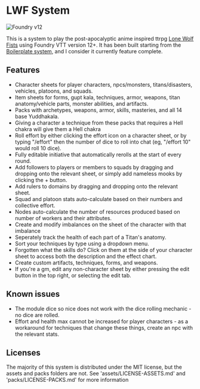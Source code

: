 # LWF System

![Foundry v12](https://img.shields.io/badge/foundry-v12-green)

This is a system to play the post-apocalyptic anime inspired ttrpg [Lone Wolf Fists](https://www.drivethrurpg.com/en/product/416442/tian-shang-lone-wolf-fists-core-rulebook) using Foundry VTT version 12+. It has been built starting from the [Boilerplate system](https://github.com/asacolips-projects/boilerplate), and I consider it currently feature complete.

## Features
- Character sheets for player characters, npcs/monsters, titans/disasters, vehicles, platoons, and squads.
- Item sheets for forms, gupt kala, techniques, armor, weapons, titan anatomy/vehicle parts, monster abilities, and artifacts.
- Packs with archetypes, weapons, armor, skills, masteries, and all 14 base Yuddhakala.
- Giving a character a technique from these packs that requires a Hell chakra will give them a Hell chakra
- Roll effort by either clicking the effort icon on a character sheet, or by typing "/effort" then the number of dice to roll into chat (eg, "/effort 10" would roll 10 dice).
- Fully editable initiative that automatically rerolls at the start of every round.
- Add followers to players or members to squads by dragging and dropping onto the relevant sheet, or simply add nameless mooks by clicking the + button.
- Add rulers to domains by dragging and dropping onto the relevant sheet.
- Squad and platoon stats auto-calculate based on their numbers and collective effort.
- Nodes auto-calculate the number of resources produced based on number of workers and their attributes.
- Create and modify imbalances on the sheet of the character with that imbalance
- Seperately track the health of each part of a Titan's anatomy.
- Sort your techniques by type using a dropdown menu.
- Forgotten what the skills do? Click on them at the side of your character sheet to access both the description and the effect chart.
- Create custom artifacts, techniques, forms, and weapons.
- If you're a gm, edit any non-character sheet by either pressing the edit button in the top right, or selecting the edit tab.

## Known issues
- The module dice so nice does not work with the dice rolling mechanic - no dice are rolled.
- Effort and health max cannot be increased for player characters - as a workaround for techniques that change these things, create an npc with the relevant stats.

## Licenses
The majority of this system is distributed under the MIT license, but the assets and packs folders are not. See 'assets/LICENSE-ASSETS.md' and 'packs/LICENSE-PACKS.md' for more information